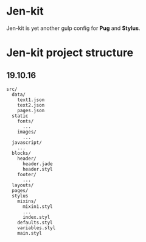 # Jen-kit
Jen-kit is yet another gulp config for **Pug** and **Stylus**.

# Jen-kit project structure
## 19.10.16
    src/
      data/
        text1.json
        text2.json
        pages.json
      static
        fonts/
          ...
        images/
          ...
      javascript/
        ...
      blocks/
        header/
          header.jade
          header.styl
        footer/
          ...
      layouts/
      pages/
      stylus
        mixins/
          mixin1.styl
          ...
          index.styl
        defaults.styl
        variables.styl
        main.styl
